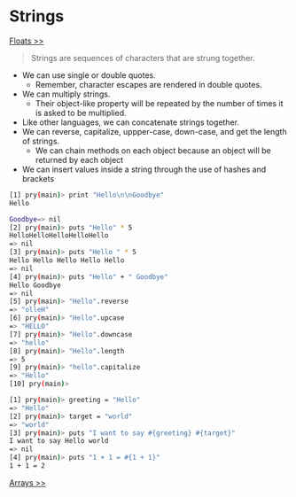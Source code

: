 Strings
=======
[Floats >>](https://github.com/KLVTZ/Ruby-Essentials/blob/master/notes/Chapter_02:%20Ruby%20Object%20Types/04.floats.md)

> Strings are sequences of characters that are strung together.

- We can use single or double quotes.
  - Remember, character escapes are rendered in double quotes.
- We can multiply strings.
  - Their object-like property will be repeated by the number of times it is
	asked to be multiplied.
- Like other languages, we can concatenate strings together.
- We can reverse, capitalize, uppper-case, down-case, and get the
  length of strings. 
  - We can chain methods on each object because an object will be returned by
	each object
- We can insert values inside a string through the use of hashes and brackets

```bash
[1] pry(main)> print "Hello\n\nGoodbye"
Hello

Goodbye=> nil
[2] pry(main)> puts "Hello" * 5
HelloHelloHelloHelloHello
=> nil
[3] pry(main)> puts "Hello " * 5                                                                          
Hello Hello Hello Hello Hello 
=> nil
[4] pry(main)> puts "Hello" + " Goodbye"
Hello Goodbye
=> nil
[5] pry(main)> "Hello".reverse
=> "olleH"
[6] pry(main)> "Hello".upcase
=> "HELLO"
[7] pry(main)> "Hello".downcase
=> "hello"
[8] pry(main)> "Hello".length
=> 5
[9] pry(main)> "hello".capitalize
=> "Hello"
[10] pry(main)> 
```

```bash
[1] pry(main)> greeting = "Hello"
=> "Hello"
[2] pry(main)> target = "world"
=> "world"
[3] pry(main)> puts "I want to say #{greeting} #{target}"
I want to say Hello world
=> nil
[4] pry(main)> puts "1 + 1 = #{1 + 1}"
1 + 1 = 2
```

[Arrays >>](https://github.com/KLVTZ/Ruby-Essentials/blob/master/notes/Chapter_02:%20Ruby%20Object%20Types/06.arrays.md)

